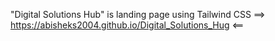 "Digital Solutions Hub" is landing page using Tailwind CSS
 ==> https://abisheks2004.github.io/Digital_Solutions_Hug <==
